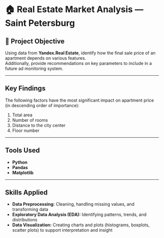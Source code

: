 # 🏠 Real Estate Market Analysis — Saint Petersburg

## 🎯 Project Objective  
Using data from **Yandex.Real Estate**, identify how the final sale price of an apartment depends on various features.  
Additionally, provide recommendations on key parameters to include in a future ad monitoring system.

---

## Key Findings  
The following factors have the most significant impact on apartment price (in descending order of importance):

1. Total area  
2. Number of rooms  
3. Distance to the city center  
4. Floor number

---

## Tools Used

- **Python**  
- **Pandas**  
- **Matplotlib**

---

## Skills Applied

- **Data Preprocessing:** Cleaning, handling missing values, and transforming data  
- **Exploratory Data Analysis (EDA):** Identifying patterns, trends, and distributions  
- **Data Visualization:** Creating charts and plots (histograms, boxplots, scatter plots) to support interpretation and insight

